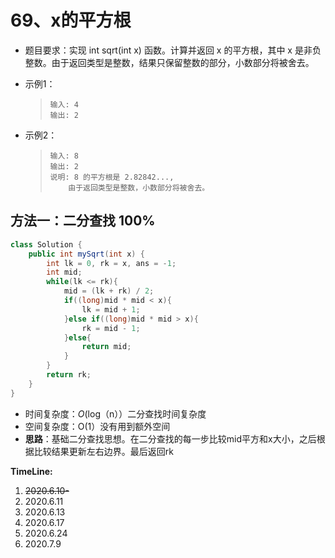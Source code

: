 # 69、x的平方根

- 题目要求：实现 int sqrt(int x) 函数。计算并返回 x 的平方根，其中 x 是非负整数。由于返回类型是整数，结果只保留整数的部分，小数部分将被舍去。

- 示例1：

  >```
  >输入: 4
  >输出: 2
  >```

- 示例2：

  >```
  >输入: 8
  >输出: 2
  >说明: 8 的平方根是 2.82842..., 
  >     由于返回类型是整数，小数部分将被舍去。
  >```

## 方法一：二分查找  100%

```java
class Solution {
    public int mySqrt(int x) {
        int lk = 0, rk = x, ans = -1;
        int mid;
        while(lk <= rk){
            mid = (lk + rk) / 2;
            if((long)mid * mid < x){
                lk = mid + 1;
            }else if((long)mid * mid > x){
                rk = mid - 1;
            }else{
                return mid;
            }
        }
        return rk;
    }
}
```

- 时间复杂度：*O*(log（n））二分查找时间复杂度
- 空间复杂度：O(1）没有用到额外空间
- **思路**：基础二分查找思想。在二分查找的每一步比较mid平方和x大小，之后根据比较结果更新左右边界。最后返回rk

**TimeLine:**

1. ~~2020.6.10-~~
2. 2020.6.11
3. 2020.6.13
4. 2020.6.17
5. 2020.6.24
6. 2020.7.9